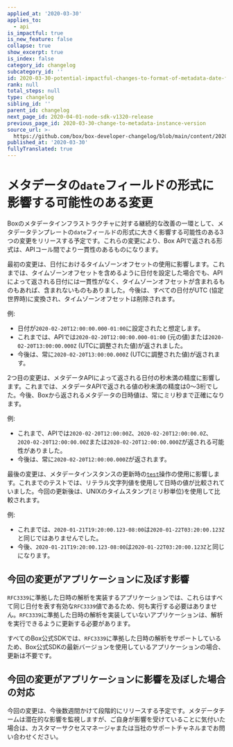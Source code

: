 ```yaml
---
applied_at: '2020-03-30'
applies_to:
  - api
is_impactful: true
is_new_feature: false
collapse: true
show_excerpt: true
is_index: false
category_id: changelog
subcategory_id: ''
id: 2020-03-30-potential-impactful-changes-to-format-of-metadata-date-fields
rank: null
total_steps: null
type: changelog
sibling_id: ''
parent_id: changelog
next_page_id: 2020-04-01-node-sdk-v1320-release
previous_page_id: 2020-03-30-change-to-metadata-instance-version
source_url: >-
  https://github.com/box/box-developer-changelog/blob/main/content/2020/03-30-potential-impactful-changes-to-format-of-metadata-date-fields.md
published_at: '2020-03-30'
fullyTranslated: true
---
```

# メタデータの`date`フィールドの形式に影響する可能性のある変更

Boxのメタデータインフラストラクチャに対する継続的な改善の一環として、メタデータテンプレートの`date`フィールドの形式に大きく影響する可能性のある3つの変更をリリースする予定です。これらの変更により、Box APIで返される形式は、APIコール間でより一貫性のあるものになります。

<!-- more -->

最初の変更は、日付におけるタイムゾーンオフセットの使用に影響します。これまでは、タイムゾーンオフセットを含めるように日付を設定した場合でも、APIによって返される日付には一貫性がなく、タイムゾーンオフセットが含まれるものもあれば、含まれないものもありました。今後は、すべての日付がUTC (協定世界時)に変換され、タイムゾーンオフセットは削除されます。

例:

* 日付が`2020-02-20T12:00:00.000-01:00`に設定されたと想定します。
* これまでは、APIでは`2020-02-20T12:00:00.000-01:00` (元の値)または`2020-02-20T13:00:00.000Z` (UTCに調整された値)が返されました。
* 今後は、常に`2020-02-20T13:00:00.000Z` (UTCに調整された値)が返されます。

2つ目の変更は、メタデータAPIによって返される日付の秒未満の精度に影響します。これまでは、メタデータAPIで返される値の秒未満の精度は0～3桁でした。今後、Boxから返されるメタデータの日時値は、常にミリ秒まで正確になります。

例:

* これまで、APIでは`2020-02-20T12:00:00Z`、`2020-02-20T12:00:00.0Z`、`2020-02-20T12:00:00.00Z`または`2020-02-20T12:00:00.000Z`が返される可能性がありました。
* 今後は、常に`2020-02-20T12:00:00.000Z`が返されます。

最後の変更は、メタデータインスタンスの更新時の[`test`](g/metadata/instances/update/#Test-a-value)操作の使用に影響します。これまでのテストでは、リテラル文字列値を使用して日時の値が比較されていました。今回の更新後は、UNIXのタイムスタンプ(ミリ秒単位)を使用して比較されます。

例:

* これまでは、`2020-01-21T19:20:00.123-08:00`は`2020-01-22T03:20:00.123Z`と同じではありませんでした。
* 今後、`2020-01-21T19:20:00.123-08:00`は`2020-01-22T03:20:00.123Z`と同じになります。

## 今回の変更がアプリケーションに及ぼす影響

`RFC3339`に準拠した日時の解析を実装するアプリケーションでは、これらはすべて同じ日付を表す有効な`RFC3339`値であるため、何も実行する必要はありません。`RFC3339`に準拠した日時の解析を実装していないアプリケーションは、解析を実行できるように更新する必要があります。

すべてのBox公式SDKでは、`RFC3339`に準拠した日時の解析をサポートしているため、Box公式SDKの最新バージョンを使用しているアプリケーションの場合、更新は不要です。

## 今回の変更がアプリケーションに影響を及ぼした場合の対応

今回の変更は、今後数週間かけて段階的にリリースする予定です。メタデータチームは潜在的な影響を監視しますが、ご自身が影響を受けていることに気付いた場合は、カスタマーサクセスマネージャまたは当社のサポートチャネルまでお問い合わせください。
